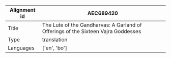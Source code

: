 |Alignment id | AEC689420
| --- | --- 
|Title | The Lute of the Gandharvas: A Garland of Offerings of the Sixteen Vajra Goddesses 
|Type | translation
|Languages | ['en', 'bo']
